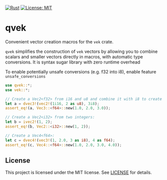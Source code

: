 [![Rust](https://github.com/platonvin/qvek/actions/workflows/rust.yml/badge.svg)](https://github.com/platonvin/qvek/actions/workflows/rust.yml)
[![License: MIT](https://img.shields.io/badge/License-MIT-yellow.svg)](https://opensource.org/licenses/MIT)

# qvek

Convenient vector creation macros for the `vek` crate.

`qvek` simplifies the construction of `vek` vectors by allowing you to combine scalars and smaller vectors directly in macros, with automatic type conversions. It is syntax sugar library with zero runtime overhead

To enable potentially unsafe conversions (e.g. f32 into i8), enable feature `unsafe_conversions`


```rust
use qvek::*;
use vek::*;

// Create a Vec2<f32> from i16 and u8 and combine it with i8 to create Vec3<f64>:
let a = dvec3!(vec2!(1i16, 2 as u8), 3i8);
assert_eq!(a, Vec3::<f64>::new(1.0, 2.0, 3.0));

// Create a Vec2<i32> from two integers:
let b = ivec2!(1, 2);
assert_eq!(b, Vec2::<i32>::new(1, 2));

// Create a Vec4<f64>:
let c = dvec4!(vec3!(1, 2.0, 3 as i8), 4 as f64);
assert_eq!(c, Vec4::<f64>::new(1.0, 2.0, 3.0, 4.0));
```

<!-- i am addicted to meta libraries -->

## License

This project is licensed under the MIT license. See [LICENSE](LICENSE) for details.
